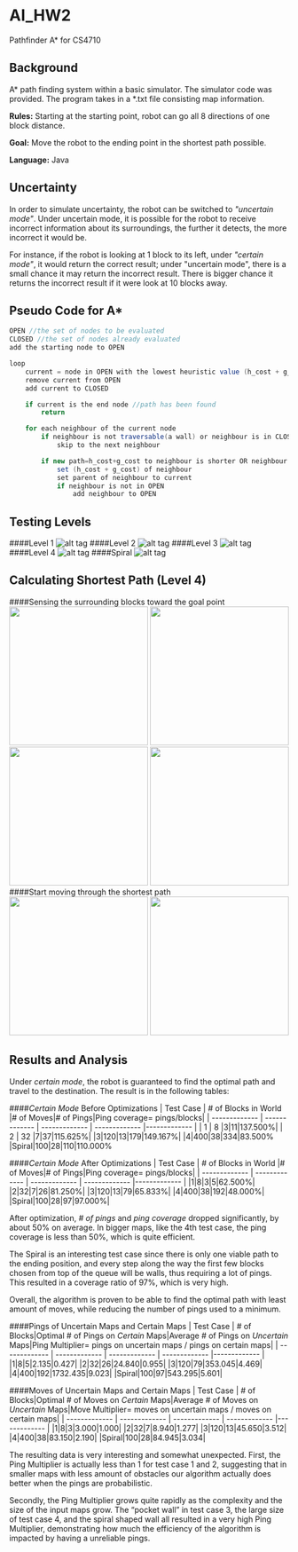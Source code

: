 # AI_HW2
Pathfinder A* for CS4710

## Background
A* path finding system within a basic simulator. The simulator code was provided. The program takes in a *.txt file consisting map information.

**Rules:** Starting at the starting point, robot can go all 8 directions of one block distance.

**Goal:** Move the robot to the ending point in the shortest path possible. 

**Language:** Java

## Uncertainty
In order to simulate uncertainty, the robot can be switched to *"uncertain mode"*. Under uncertain mode, it is possible for the robot to receive incorrect information about its surroundings, the further it detects, the more incorrect it would be. 

For instance, if the robot is looking at 1 block to its left, under *"certain mode"*, it would return the correct result; under "uncertain mode", there is a small chance it may return the incorrect result. There is bigger chance it returns the incorrect result if it were look at 10 blocks away.

## Pseudo Code for A*
```java
OPEN //the set of nodes to be evaluated
CLOSED //the set of nodes already evaluated
add the starting node to OPEN

loop
    current = node in OPEN with the lowest heuristic value (h_cost + g_cost)
    remove current from OPEN
    add current to CLOSED

    if current is the end node //path has been found
        return

    for each neighbour of the current node
        if neighbour is not traversable(a wall) or neighbour is in CLOSED
            skip to the next neighbour

        if new path=h_cost+g_cost to neighbour is shorter OR neighbour is not in OPEN
            set (h_cost + g_cost) of neighbour
            set parent of neighbour to current 
            if neighbour is not in OPEN
                add neighbour to OPEN
```


## Testing Levels
####Level 1
![alt tag](https://raw.githubusercontent.com/ss2cp/AI_HW2/master/Results/Level_1.png)
####Level 2
![alt tag](https://raw.githubusercontent.com/ss2cp/AI_HW2/master/Results/Level_2.png)
####Level 3
![alt tag](https://raw.githubusercontent.com/ss2cp/AI_HW2/master/Results/Level_3.png)
####Level 4
![alt tag](https://raw.githubusercontent.com/ss2cp/AI_HW2/master/Results/Level_4.png)
####Spiral
![alt tag](https://raw.githubusercontent.com/ss2cp/AI_HW2/master/Results/Spiral.png)

## Calculating Shortest Path (Level 4)
####Sensing the surrounding blocks toward the goal point
<img src="https://raw.githubusercontent.com/ss2cp/AI_HW2/master/Results/Level_4.png" width="250">
<img src="https://raw.githubusercontent.com/ss2cp/AI_HW2/master/Results/Level_4_1.png" width="250">
<img src="https://raw.githubusercontent.com/ss2cp/AI_HW2/master/Results/Level_4_2.png" width="250">
<img src="https://raw.githubusercontent.com/ss2cp/AI_HW2/master/Results/Level_4_3.png" width="250">
####Start moving through the shortest path
<img src="https://raw.githubusercontent.com/ss2cp/AI_HW2/master/Results/Level_4_4.png" width="250">
<img src="https://raw.githubusercontent.com/ss2cp/AI_HW2/master/Results/Level_4_5.png" width="250">

## Results and Analysis
Under *certain mode*, the robot is guaranteed to find the optimal path and travel to the destination. 
The result is in the following tables:

####*Certain Mode* Before Optimizations
| Test Case  | # of Blocks in World |# of Moves|# of Pings|Ping coverage= pings/blocks|
| ------------- | ------------- | ------------- | ------------- |------------- |
| 1  | 8  |3|11|137.500%|
| 2  | 32 |7|37|115.625%|
|3|120|13|179|149.167%|
|4|400|38|334|83.500%
|Spiral|100|28|110|110.000%

####*Certain Mode* After Optimizations
| Test Case  | # of Blocks in World |# of Moves|# of Pings|Ping coverage= pings/blocks|
| ------------- | ------------- | ------------- | ------------- |------------- |
|1|8|3|5|62.500%|
|2|32|7|26|81.250%|
|3|120|13|79|65.833%|
|4|400|38|192|48.000%|
|Spiral|100|28|97|97.000%|

After optimization, *# of pings* and *ping coverage* dropped significantly, by about 50% on average. In bigger maps, like the 4th test case, the ping coverage is less than 50%, which is quite efficient.

The Spiral is an interesting test case since there is only one viable path to the ending position, and every step along the way the first few blocks chosen from top of the queue will be walls, thus requiring a lot of pings. This resulted in a coverage ratio of 97%, which is very high. 

Overall, the algorithm is proven to be able to find the optimal path with least amount of moves, while reducing the number of pings used to a minimum.


####Pings of Uncertain Maps and Certain Maps
| Test Case  | # of Blocks|Optimal # of Pings on *Certain* Maps|Average # of Pings on *Uncertain* Maps|Ping Multiplier= pings on uncertain maps / pings on certain maps|
| ------------- | ------------- | ------------- | ------------- |------------- |
|1|8|5|2.135|0.427|
|2|32|26|24.840|0.955|
|3|120|79|353.045|4.469|
|4|400|192|1732.435|9.023|
|Spiral|100|97|543.295|5.601|

####Moves of Uncertain Maps and Certain Maps
| Test Case  | # of Blocks|Optimal # of Moves on *Certain* Maps|Average # of Moves on *Uncertain* Maps|Move Multiplier= moves on uncertain maps / moves on certain maps|
| ------------- | ------------- | ------------- | ------------- |------------- |
|1|8|3|3.000|1.000|
|2|32|7|8.940|1.277|
|3|120|13|45.650|3.512|
|4|400|38|83.150|2.190|
|Spiral|100|28|84.945|3.034|

The resulting data is very interesting and somewhat unexpected. First, the Ping Multiplier is actually less than 1 for test case 1 and 2, suggesting that in smaller maps with less amount of obstacles our algorithm actually does better when the pings are probabilistic.
	
Secondly, the Ping Multiplier grows quite rapidly as the complexity and the size of the input maps grow. The “pocket wall” in test case 3, the large size of test case 4, and the spiral shaped wall all resulted in a very high Ping Multiplier, demonstrating how much the efficiency of the algorithm is impacted by having a unreliable pings.


